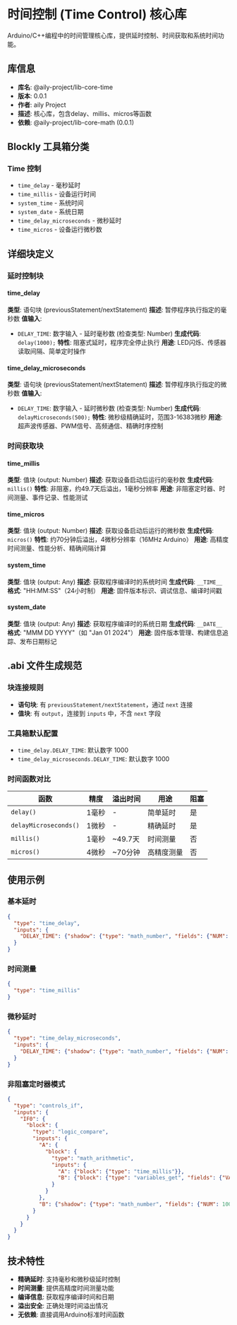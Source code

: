 # 时间控制 (Time Control) 核心库

Arduino/C++编程中的时间管理核心库，提供延时控制、时间获取和系统时间功能。

## 库信息
- **库名**: @aily-project/lib-core-time
- **版本**: 0.0.1
- **作者**: aily Project
- **描述**: 核心库，包含delay、millis、micros等函数
- **依赖**: @aily-project/lib-core-math (0.0.1)

## Blockly 工具箱分类

### Time 控制
- `time_delay` - 毫秒延时
- `time_millis` - 设备运行时间
- `system_time` - 系统时间
- `system_date` - 系统日期
- `time_delay_microseconds` - 微秒延时
- `time_micros` - 设备运行微秒数

## 详细块定义

### 延时控制块

#### time_delay
**类型**: 语句块 (previousStatement/nextStatement)
**描述**: 暂停程序执行指定的毫秒数
**值输入**:
- `DELAY_TIME`: 数字输入 - 延时毫秒数 (检查类型: Number)
**生成代码**: `delay(1000);`
**特性**: 阻塞式延时，程序完全停止执行
**用途**: LED闪烁、传感器读取间隔、简单定时操作

#### time_delay_microseconds
**类型**: 语句块 (previousStatement/nextStatement)
**描述**: 暂停程序执行指定的微秒数
**值输入**:
- `DELAY_TIME`: 数字输入 - 延时微秒数 (检查类型: Number)
**生成代码**: `delayMicroseconds(500);`
**特性**: 微秒级精确延时，范围3-16383微秒
**用途**: 超声波传感器、PWM信号、高频通信、精确时序控制

### 时间获取块

#### time_millis
**类型**: 值块 (output: Number)
**描述**: 获取设备启动后运行的毫秒数
**生成代码**: `millis()`
**特性**: 非阻塞，约49.7天后溢出，1毫秒分辨率
**用途**: 非阻塞定时器、时间测量、事件记录、性能测试

#### time_micros
**类型**: 值块 (output: Number)
**描述**: 获取设备启动后运行的微秒数
**生成代码**: `micros()`
**特性**: 约70分钟后溢出，4微秒分辨率（16MHz Arduino）
**用途**: 高精度时间测量、性能分析、精确间隔计算

#### system_time
**类型**: 值块 (output: Any)
**描述**: 获取程序编译时的系统时间
**生成代码**: `__TIME__`
**格式**: "HH:MM:SS"（24小时制）
**用途**: 固件版本标识、调试信息、编译时间戳

#### system_date
**类型**: 值块 (output: Any)
**描述**: 获取程序编译时的系统日期
**生成代码**: `__DATE__`
**格式**: "MMM DD YYYY"（如 "Jan 01 2024"）
**用途**: 固件版本管理、构建信息追踪、发布日期标记

## .abi 文件生成规范

### 块连接规则
- **语句块**: 有 `previousStatement/nextStatement`，通过 `next` 连接
- **值块**: 有 `output`，连接到 `inputs` 中，不含 `next` 字段

### 工具箱默认配置
- `time_delay.DELAY_TIME`: 默认数字 1000
- `time_delay_microseconds.DELAY_TIME`: 默认数字 1000

### 时间函数对比
| 函数 | 精度 | 溢出时间 | 用途 | 阻塞 |
|------|------|----------|------|------|
| `delay()` | 1毫秒 | - | 简单延时 | 是 |
| `delayMicroseconds()` | 1微秒 | - | 精确延时 | 是 |
| `millis()` | 1毫秒 | ~49.7天 | 时间测量 | 否 |
| `micros()` | 4微秒 | ~70分钟 | 高精度测量 | 否 |

## 使用示例

### 基本延时
```json
{
  "type": "time_delay",
  "inputs": {
    "DELAY_TIME": {"shadow": {"type": "math_number", "fields": {"NUM": 1000}}}
  }
}
```

### 时间测量
```json
{
  "type": "time_millis"
}
```

### 微秒延时
```json
{
  "type": "time_delay_microseconds",
  "inputs": {
    "DELAY_TIME": {"shadow": {"type": "math_number", "fields": {"NUM": 500}}}
  }
}
```

### 非阻塞定时器模式
```json
{
  "type": "controls_if",
  "inputs": {
    "IF0": {
      "block": {
        "type": "logic_compare",
        "inputs": {
          "A": {
            "block": {
              "type": "math_arithmetic",
              "inputs": {
                "A": {"block": {"type": "time_millis"}},
                "B": {"block": {"type": "variables_get", "fields": {"VAR": {"id": "previousTime"}}}}
              }
            }
          },
          "B": {"shadow": {"type": "math_number", "fields": {"NUM": 1000}}}
        }
      }
    }
  }
}
```

## 技术特性
- **精确延时**: 支持毫秒和微秒级延时控制
- **时间测量**: 提供高精度时间测量功能
- **编译信息**: 获取程序编译时间和日期
- **溢出安全**: 正确处理时间溢出情况
- **无依赖**: 直接调用Arduino标准时间函数